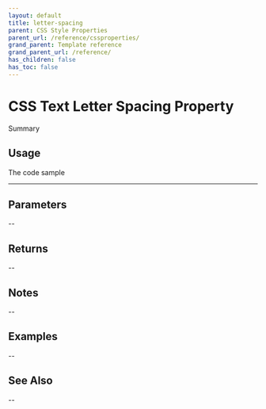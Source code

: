 ```yaml
---
layout: default
title: letter-spacing
parent: CSS Style Properties
parent_url: /reference/cssproperties/
grand_parent: Template reference
grand_parent_url: /reference/
has_children: false
has_toc: false
---
```


# CSS Text Letter Spacing Property

Summary

## Usage

 The code sample

---

## Parameters

--

## Returns 

--

## Notes


-- 

## Examples


--


## See Also


--

